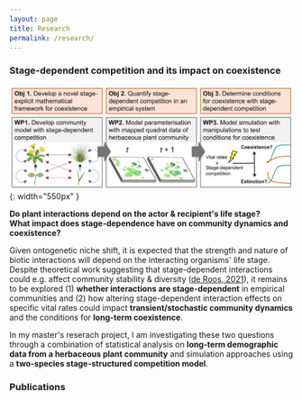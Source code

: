 ```yaml
---
layout: page
title: Research
permalink: /research/
---
```


### Stage-dependent competition and its impact on coexistence

![Conceptual diagram of master's research](/assets/images/research/masters_diagram.jpg){: width="550px" }

**Do plant interactions depend on the actor & recipient's life stage?**<br>
**What impact does stage-dependence have on community dynamics and coexistence?**

Given ontogenetic niche shift, it is expected that the strength and nature of biotic interactions will depend on the interacting organisms' life stage. Despite theoretical work suggesting that stage-dependent interactions could e.g. affect community stability & diversity ([de Roos, 2021](https://doi.org/10.1073/pnas.2023709118)), it remains to be explored (1) **whether interactions are stage-dependent** in empirical communities and (2) how altering stage-dependent interaction effects on specific vital rates could impact **transient/stochastic community dynamics** and the conditions for **long-term coexistence**.

In my master's reserach project, I am investigating these two questions through a combination of statistical analysis on **long-term demographic data from a herbaceous plant community** and simulation approaches using a **two-species stage-structured competition model**.

### Publications